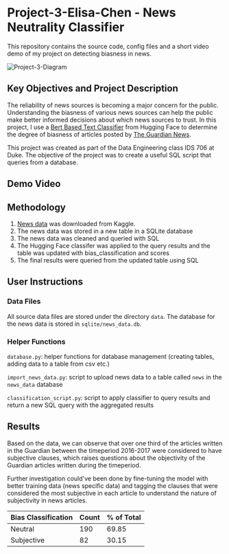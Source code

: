 # Project-3-Elisa-Chen - News Neutrality Classifier

This repository contains the source code, config files and a short video demo of my project on detecting biasness in news. 

![Project-3-Diagram](https://user-images.githubusercontent.com/25168588/199877695-baf49036-7eba-4d78-a58c-b8af4e2ebf4a.png)

## Key Objectives and Project Description
The reliability of news sources is becoming a major concern for the public. Understanding the biasness of various news sources can help the public make better informed decisions about which news sources to trust. In this project, I use a [Bert Based Text Classifier](https://huggingface.co/cffl/bert-base-styleclassification-subjective-neutral?text=I+like+you.+I+love+you) from Hugging Face to determine the degree of biasness of articles posted by [The Guardian News](https://www.theguardian.com/us).

This project was created as part of the Data Engineering class IDS 706 at Duke. The objective of the project was to create a useful SQL script that queries from a database. 

## Demo Video

## Methodology
1. [News data](https://www.kaggle.com/datasets/sunnysai12345/news-summary) was downloaded from Kaggle.
2. The news data was stored in a new table in a SQLite database
3. The news data was cleaned and queried with SQL
4. The Hugging Face classifer was applied to the query results and the table was updated with bias_classification and scores
5. The final results were queried from the updated table using SQL

## User Instructions

### Data Files
All source data files are stored under the directory `data`. The database for the news data is stored in `sqlite/news_data.db`. 

### Helper Functions
`database.py`: helper functions for database management (creating tables, adding data to a table from csv etc.)

`import_news_data.py`: script to upload news data to a table called `news` in the `news_data` database

`classification_script.py`: script to apply classifier to query results and return a new SQL query with the aggregated results

## Results
Based on the data, we can observe that over one third of the articles written in the Guardian between the timeperiod 2016-2017 were considered to have subjective clauses, which raises questions about the objectivity of the Guardian articles written during the timeperiod. 

Further investigation could've been done by fine-tuning the model with better training data (news specific data) and tagging the clauses that were considered the most subjective in each article to understand the nature of subjectivity in news articles.

| Bias Classification | Count | % of Total |
| ----------- | ----------- | ----------- |
| Neutral      | 190       | 69.85        |
| Subjective   | 82       | 30.15       |

